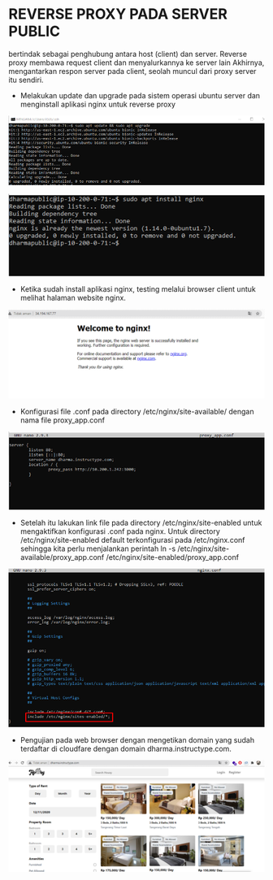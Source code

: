# REVERSE PROXY PADA SERVER PUBLIC
bertindak sebagai penghubung antara host (client) dan server. Reverse proxy membawa request client dan menyalurkannya ke server lain Akhirnya, mengantarkan respon server pada client, seolah muncul dari proxy server itu sendiri.

- Melakukan update dan upgrade pada sistem operasi ubuntu server dan menginstall aplikasi nginx untuk reverse proxy

![text](./asset/1.png)

![text](./asset/2.png)

- Ketika sudah install aplikasi nginx, testing melalui browser client untuk melihat halaman website nginx.

![text](./asset/3.png)

- Konfigurasi file .conf pada directory /etc/nginx/site-available/ dengan nama file proxy_app.conf

![text](./asset/4.png)

- Setelah itu lakukan link file pada directory /etc/nginx/site-enabled untuk mengaktifkan konfigurasi .conf pada nginx. Untuk directory /etc/nginx/site-enabled default terkonfigurasi pada /etc/nginx.conf sehingga kita perlu menjalankan perintah ln -s /etc/nginx/site-available/proxy_app.conf /etc/nginx/site-enabled/proxy_app.conf

![text](./asset/5.png)

- Pengujian pada web browser dengan mengetikan domain yang sudah terdaftar di cloudfare dengan domain dharma.instructype.com.

![text](./asset/6.png)
